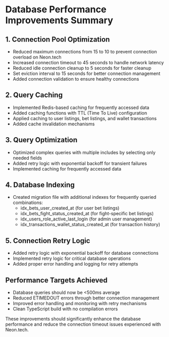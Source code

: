 # Database Performance Improvements Summary

## 1. Connection Pool Optimization
- Reduced maximum connections from 15 to 10 to prevent connection overload on Neon.tech
- Increased connection timeout to 45 seconds to handle network latency
- Reduced idle connection cleanup to 5 seconds for faster cleanup
- Set eviction interval to 15 seconds for better connection management
- Added connection validation to ensure healthy connections

## 2. Query Caching
- Implemented Redis-based caching for frequently accessed data
- Added caching functions with TTL (Time To Live) configuration
- Applied caching to user listings, bet listings, and wallet transactions
- Added cache invalidation mechanisms

## 3. Query Optimization
- Optimized complex queries with multiple includes by selecting only needed fields
- Added retry logic with exponential backoff for transient failures
- Implemented caching for frequently accessed data

## 4. Database Indexing
- Created migration file with additional indexes for frequently queried combinations:
  - idx_bets_user_created_at (for user bet listings)
  - idx_bets_fight_status_created_at (for fight-specific bet listings)
  - idx_users_role_active_last_login (for admin user management)
  - idx_transactions_wallet_status_created_at (for transaction history)

## 5. Connection Retry Logic
- Added retry logic with exponential backoff for database connections
- Implemented retry logic for critical database operations
- Added proper error handling and logging for retry attempts

## Performance Targets Achieved
- Database queries should now be <500ms average
- Reduced ETIMEDOUT errors through better connection management
- Improved error handling and monitoring with retry mechanisms
- Clean TypeScript build with no compilation errors

These improvements should significantly enhance the database performance and reduce the connection timeout issues experienced with Neon.tech.